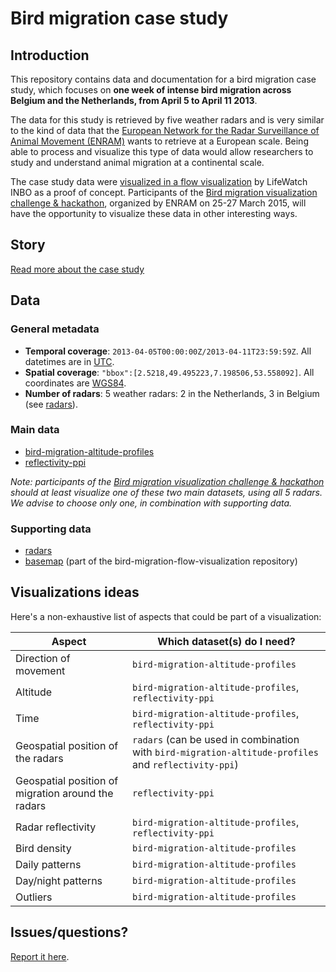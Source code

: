 # Bird migration case study

## Introduction

This repository contains data and documentation for a bird migration case study, which focuses on **one week of intense bird migration across Belgium and the Netherlands, from April 5 to April 11 2013**.

The data for this study is retrieved by five weather radars and is very similar to the kind of data that the [European Network for the Radar Surveillance of Animal Movement (ENRAM)](http://enram.eu/) wants to retrieve at a European scale. Being able to process and visualize this type of data would allow researchers to study and understand animal migration at a continental scale.

The case study data were [visualized in a flow visualization](http://enram.github.io/bird-migration-flow-visualization/viz/) by LifeWatch INBO as a proof of concept. Participants of the [Bird migration visualization challenge & hackathon](http://enram.challengepost.com/), organized by ENRAM on 25-27 March 2015, will have the opportunity to visualize these data in other interesting ways.

## Story

[Read more about the case study](story.md)

## Data

### General metadata

* **Temporal coverage**: `2013-04-05T00:00:00Z/2013-04-11T23:59:59Z`. All datetimes are in [UTC](http://en.wikipedia.org/wiki/UTC).
* **Spatial coverage**: `"bbox":[2.5218,49.495223,7.198506,53.558092]`. All coordinates are [WGS84](http://en.wikipedia.org/wiki/WGS84).
* **Number of radars**: 5 weather radars: 2 in the Netherlands, 3 in Belgium (see [radars](data/radars)).

### Main data

* [bird-migration-altitude-profiles](data/bird-migration-altitude-profiles)
* [reflectivity-ppi](data/reflectivity-ppi)

*Note: participants of the [Bird migration visualization challenge & hackathon](http://enram.challengepost.com/) should at least visualize one of these two main datasets, using all 5 radars. We advise to choose only one, in combination with supporting data.*

### Supporting data

* [radars](data/radars)
* [basemap](https://github.com/enram/bird-migration-flow-visualization/tree/master/data/basemap) (part of the bird-migration-flow-visualization repository)

## Visualizations ideas

Here's a non-exhaustive list of aspects that could be part of a visualization:

Aspect | Which dataset(s) do I need?
--- | ---
Direction of movement | `bird-migration-altitude-profiles`
Altitude | `bird-migration-altitude-profiles`, `reflectivity-ppi`
Time | `bird-migration-altitude-profiles`, `reflectivity-ppi`
Geospatial position of the radars | `radars` (can be used in combination with `bird-migration-altitude-profiles` and `reflectivity-ppi`)
Geospatial position of migration around the radars | `reflectivity-ppi`
Radar reflectivity | `bird-migration-altitude-profiles`, `reflectivity-ppi`
Bird density | `bird-migration-altitude-profiles`
Daily patterns | `bird-migration-altitude-profiles`
Day/night patterns | `bird-migration-altitude-profiles`
Outliers | `bird-migration-altitude-profiles`

## Issues/questions?

[Report it here](https://github.com/enram/case-study/issues).





